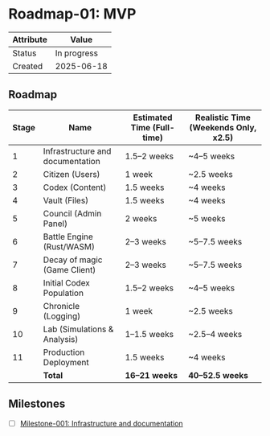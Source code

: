 # Roadmap-01: MVP

| Attribute | Value       |
| --------- | ----------- |
| Status    | In progress |
| Created   | 2025-06-18  |

## Roadmap

| Stage | Name                             | Estimated Time (Full-time) | Realistic Time (Weekends Only, x2.5) |
| ----- | -------------------------------- | -------------------------- | ------------------------------------ |
| 1     | Infrastructure and documentation | 1.5–2 weeks                | ~4–5 weeks                           |
| 2     | Citizen (Users)                  | 1 week                     | ~2.5 weeks                           |
| 3     | Codex (Content)                  | 1.5 weeks                  | ~4 weeks                             |
| 4     | Vault (Files)                    | 1.5 weeks                  | ~4 weeks                             |
| 5     | Council (Admin Panel)            | 2 weeks                    | ~5 weeks                             |
| 6     | Battle Engine (Rust/WASM)        | 2–3 weeks                  | ~5–7.5 weeks                         |
| 7     | Decay of magic (Game Client)     | 2–3 weeks                  | ~5–7.5 weeks                         |
| 8     | Initial Codex Population         | 1.5–2 weeks                | ~4–5 weeks                           |
| 9     | Chronicle (Logging)              | 1 week                     | ~2.5 weeks                           |
| 10    | Lab (Simulations & Analysis)     | 1–1.5 weeks                | ~2.5–4 weeks                         |
| 11    | Production Deployment            | 1.5 weeks                  | ~4 weeks                             |
|       | **Total**                        | **16–21 weeks**            | **40–52.5 weeks**                    |

## Milestones

- [ ] [Milestone-001: Infrastructure and documentation](../milestones/Milestone-001_infrastucture-and-documentation.md)
